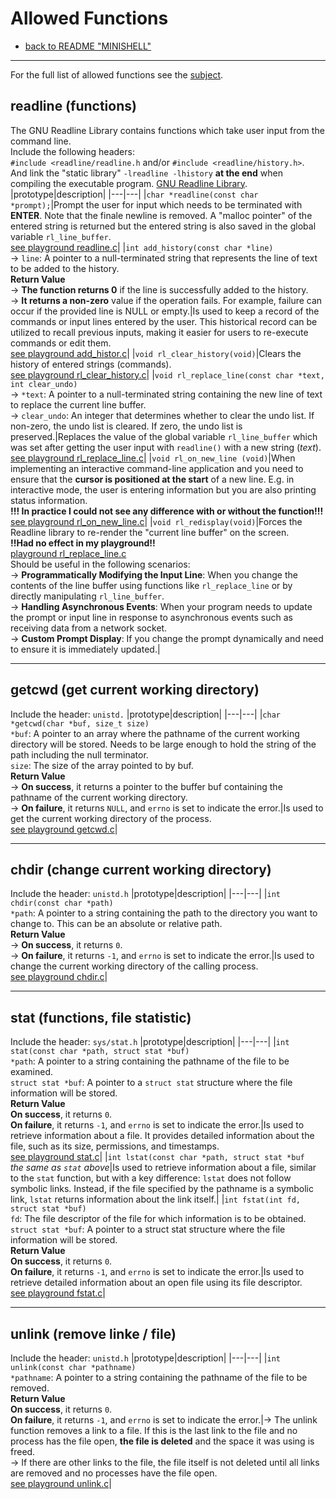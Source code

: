 # Allowed Functions
- [back to README "MINISHELL"](../README.md)  
---
For the full list of allowed functions see the [subject](minishell.pdf).
## readline (functions)
The GNU Readline Library contains functions which take user input from the command line.  
Include the following headers:  
`#include <readline/readline.h` and/or `#include <readline/history.h>`.  
And link the "static library" `-lreadline -lhistory` **at the end** when compiling the executable program. [GNU Readline Library](https://tiswww.case.edu/php/chet/readline/readline.html).
|prototype|description|
|---|---|
|`char *readline(const char *prompt);`|Prompt the user for input which needs to be terminated with **ENTER**. Note that the finale newline is removed. A "malloc pointer" of the entered string is returned but the entered string is also saved in the global variable `rl_line_buffer`.<br>[see playground readline.c](../playground/readline.c)|
|`int add_history(const char *line)`<br>-> `line`: A pointer to a null-terminated string that represents the line of text to be added to the history.<br>**Return Value**<br>-> **The function returns 0** if the line is successfully added to the history.<br>-> **It returns a non-zero** value if the operation fails. For example, failure can occur if the provided line is NULL or empty.|Is used to keep a record of the commands or input lines entered by the user. This historical record can be utilized to recall previous inputs, making it easier for users to re-execute commands or edit them.<br>[see playground add_histor.c](../playground/add_history.c)|
|`void rl_clear_history(void)`|Clears the history of entered strings (commands).<br>[see playground rl_clear_history.c](../playground/rl_clear_history.c)|
|`void rl_replace_line(const char *text, int clear_undo)`<br>-> `*text`: A pointer to a null-terminated string containing the new line of text to replace the current line buffer.<br>-> `clear_undo`: An integer that determines whether to clear the undo list. If non-zero, the undo list is cleared. If zero, the undo list is preserved.|Replaces the value of the global variable `rl_line_buffer` which was set after getting the user input with `readline()` with a new string (*text*).<br>[see playground rl_replace_line.c](../playground/rl_replace_line.c)|
|`void rl_on_new_line (void)`|When implementing an interactive command-line application and you need to ensure that the **cursor is positioned at the start** of a new line. E.g. in interactive mode, the user is entering information but you are also printing status information.<br>**!!! In practice I could not see any difference with or without the function!!!**<br>[see playground rl_on_new_line.c](../playground/rl_on_new_line.c)|
|`void rl_redisplay(void)`|Forces the Readline library to re-render the "current line buffer" on the screen.<br>**!!Had no effect in my playground!!**<br>[playground rl_replace_line.c](../playground/rl_replace_line.c)<br>Should be useful in the following scenarios:<br>-> **Programmatically Modifying the Input Line**: When you change the contents of the line buffer using functions like `rl_replace_line` or by directly manipulating `rl_line_buffer`.<br>-> **Handling Asynchronous Events**: When your program needs to update the prompt or input line in response to asynchronous events such as receiving data from a network socket.<br>-> **Custom Prompt Display**: If you change the prompt dynamically and need to ensure it is immediately updated.|

---
## getcwd (get current working directory)
Include the header: `unistd.`
|prototype|description|
|---|---|
|`char *getcwd(char *buf, size_t size)`<br>`*buf`: A pointer to an array where the pathname of the current working directory will be stored. Needs to be large enough to hold the string of the path including the null terminator.<br>`size`: The size of the array pointed to by buf.<br>**Return Value**<br>-> **On success**, it returns a pointer to the buffer buf containing the pathname of the current working directory.<br>-> **On failure**, it returns `NULL`, and `errno` is set to indicate the error.|Is used to get the current working directory of the process.<br>[see playground getcwd.c](../playground/getcwd.c)|

---
## chdir (change current working directory)
Include the header: `unistd.h`
|prototype|description|
|---|---|
|`int chdir(const char *path)`<br>`*path`: A pointer to a string containing the path to the directory you want to change to. This can be an absolute or relative path.<br>**Return Value**<br>-> **On success**, it returns `0`.<br>-> **On failure**, it returns `-1`, and `errno` is set to indicate the error.|Is used to change the current working directory of the calling process.<br>[see playground chdir.c](../playground/chdir.c)|

---
## stat (functions, file statistic)
Include the header: `sys/stat.h`
|prototype|description|
|---|---|
|`int stat(const char *path, struct stat *buf)`<br>`*path`: A pointer to a string containing the pathname of the file to be examined.<br>`struct stat *buf`: A pointer to a `struct stat` structure where the file information will be stored.<br>**Return Value**<br>**On success**, it returns `0`.<br>**On failure**, it returns `-1`, and `errno` is set to indicate the error.|Is used to retrieve information about a file. It provides detailed information about the file, such as its size, permissions, and timestamps.<br>[see playground stat.c](../playground/stat.c)|
|`int lstat(const char *path, struct stat *buf`<br>*the same as `stat` above*|Is used to retrieve information about a file, similar to the `stat` function, but with a key difference: `lstat` does not follow symbolic links. Instead, if the file specified by the pathname is a symbolic link, `lstat` returns information about the link itself.|
|`int fstat(int fd, struct stat *buf)`<br>`fd`: The file descriptor of the file for which information is to be obtained.<br>`struct stat *buf`: A pointer to a struct stat structure where the file information will be stored.<br>**Return Value**<br>**On success**, it returns `0`.<br>**On failure**, it returns `-1`, and `errno` is set to indicate the error.|Is used to retrieve detailed information about an open file using its file descriptor.<br>[see playground fstat.c](../playground/fstat.c)|

---
## unlink (remove linke / file)
Include the header: `unistd.h`
|prototype|description|
|---|---|
|`int unlink(const char *pathname)`<br>`*pathname`: A pointer to a string containing the pathname of the file to be removed.<br>**Return Value**<br>**On success**, it returns `0`.<br>**On failure**, it returns `-1`, and `errno` is set to indicate the error.|-> The unlink function removes a link to a file. If this is the last link to the file and no process has the file open, **the file is deleted** and the space it was using is freed.<br>-> If there are other links to the file, the file itself is not deleted until all links are removed and no processes have the file open.<br>[see playground unlink.c](../playground/unlink.c)|